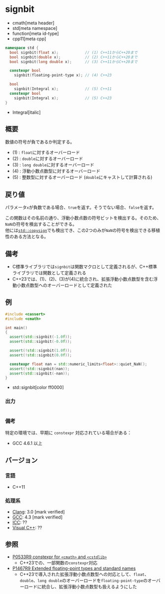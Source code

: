 # signbit
* cmath[meta header]
* std[meta namespace]
* function[meta id-type]
* cpp11[meta cpp]

```cpp
namespace std {
  bool signbit(float x);            // (1) C++11からC++20まで
  bool signbit(double x);           // (2) C++11からC++20まで
  bool signbit(long double x);      // (3) C++11からC++20まで

  constexpr bool
    signbit(floating-point-type x); // (4) C++23

  bool
    signbit(Integral x);            // (5) C++11
  constexpr bool
    signbit(Integral x);            // (5) C++23
}
```
* Integral[italic]

## 概要
数値の符号が負であるか判定する。

- (1) : `float`に対するオーバーロード
- (2) : `double`に対するオーバーロード
- (3) : `long double`に対するオーバーロード
- (4) : 浮動小数点数型に対するオーバーロード
- (5) : 整数型に対するオーバーロード (`double`にキャストして計算される)


## 戻り値
パラメータ`x`が負数である場合、`true`を返す。そうでない場合、`false`を返す。

この関数はその名前の通り、浮動小数点数の符号ビットを検出する。そのため、`NaN`の符号を検出することができる。  
他には[`std::copysign`](/reference/cmath/copysign.md)でも検出でき、この2つのみが`NaN`の符号を検出できる移植性のある方法となる。


## 備考
- C標準ライブラリでは`signbit`は関数マクロとして定義されるが、C++標準ライブラリでは関数として定義される
- C++23では、(1)、(2)、(3)が(4)に統合され、拡張浮動小数点数型を含む浮動小数点数型へのオーバーロードとして定義された


## 例
```cpp example
#include <cassert>
#include <cmath>

int main()
{
  assert(std::signbit(-1.0f));
  assert(std::signbit(-0.0f));

  assert(!std::signbit(1.0f));
  assert(!std::signbit(0.0f));

  constexpr float nan = std::numeric_limits<float>::quiet_NaN();
  assert(!std::signbit(nan));
  assert(std::signbit(-nan));
}
```
* std::signbit[color ff0000]

### 出力
```
```

### 備考
特定の環境では、早期に `constexpr` 対応されている場合がある：

- GCC 4.6.1 以上


## バージョン
### 言語
- C++11

### 処理系
- [Clang](/implementation.md#clang): 3.0 [mark verified]
- [GCC](/implementation.md#gcc): 4.3 [mark verified]
- [ICC](/implementation.md#icc): ??
- [Visual C++](/implementation.md#visual_cpp): ??


## 参照
- [P0533R9 constexpr for `<cmath>` and `<cstdlib>`](https://www.open-std.org/jtc1/sc22/wg21/docs/papers/2021/p0533r9.pdf)
    - C++23での、一部関数の`constexpr`対応
- [P1467R9 Extended floating-point types and standard names](https://www.open-std.org/jtc1/sc22/wg21/docs/papers/2022/p1467r9.html)
    - C++23で導入された拡張浮動小数点数型への対応として、`float`、`double`、`long double`のオーバーロードを`floating-point-type`のオーバーロードに統合し、拡張浮動小数点数型も扱えるようにした

